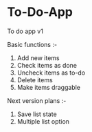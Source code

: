 # To-Do-App
To do app v1

Basic functions :- 
  1. Add new items
  2. Check items as done
  3. Uncheck items as to-do
  4. Delete items
  5. Make items draggable 

Next version plans :- 
  1. Save list state
  2. Multiple list option
